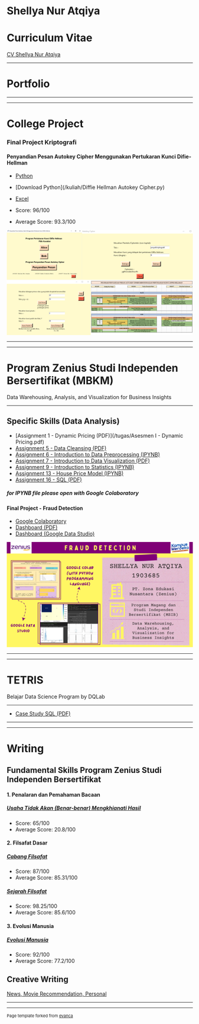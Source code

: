 # Shellya Nur Atqiya

# Curriculum Vitae
[CV Shellya Nur Atqiya](/pdf/CVSNA.pdf)

---
# Portfolio

---
---

# College Project

### Final Project Kriptografi
#### Penyandian Pesan Autokey Cipher Menggunakan Pertukaran Kunci Difie-Hellman
- [Python](https://drive.google.com/file/d/1oGeeAur8dfvzMr4ruQsNa5kVv-P7rW-q/view?usp=sharing)
- [Download Python](/kuliah/Diffie Hellman Autokey Cipher.py)
- [Excel](https://docs.google.com/spreadsheets/d/1W6SY8u5yhsTy0QPGemqtvYQcbKTUhQ2-/edit?usp=sharing&ouid=110868733058254967789&rtpof=true&sd=true)

- Score: 96/100
- Average Score: 93.3/100

<img src="images/Kripto.png"/>


---
---

# Program Zenius Studi Independen Bersertifikat (MBKM)
Data Warehousing, Analysis, and Visualization for Business Insights

---

## Specific Skills (Data Analysis)

- [Assignment 1 - Dynamic Pricing (PDF)](/tugas/Asesmen I - Dynamic Pricing.pdf)
- [Assignment 5 - Data Cleansing (PDF)](/tugas/AsesmenTopic5PPT.pdf)
- [Assignment 6 - Introduction to Data Preprocessing (IPYNB)](https://drive.google.com/file/d/1-b8TGfFM0VK-Q3SBX164OZ4NuVBmaJSX/view?usp=sharing)
- [Assignment 7 - Introduction to Data Visualization (PDF)](/tugas/7-DV.pdf)
- [Assignment 9 - Introduction to Statistics (IPYNB)](https://drive.google.com/file/d/12vWWsCnidbYn51239g8uqACYYGR-p7PG/view?usp=sharing)
- [Assignment 13 - House Price Model (IPYNB)](https://colab.research.google.com/drive/1FTRPYbKXzVY3ApbhRbVYb_EcruzA3zbX?usp=sharing)
- [Assignment 16 - SQL (PDF)](/tugas/16-SQL.pdf)
##### for IPYNB file please open with Google Colaboratory

#### Final Project - Fraud Detection
- [Google Colaboratory](https://colab.research.google.com/drive/1xHWIGOgDqfsyZRNIWkoNeq5NEsy6XCFD?usp=sharing)
- [Dashboard (PDF)](/tugas/Final_Project_Shel.pdf)
- [Dashboard (Google Data Studio)](https://datastudio.google.com/reporting/da17ce10-3aea-4c78-adad-c3c3d8268698) 

<img src="images/PZSIB-1.png"/>

---
---
# TETRIS 
Belajar Data Science Program by DQLab

---
- [Case Study SQL (PDF)](/tugas/SQLTetris.pdf)

---
---
# Writing


## Fundamental Skills Program Zenius Studi Independen Bersertifikat

#### 1. Penalaran dan Pemahaman Bacaan
##### [Usaha Tidak Akan (Benar-benar) Mengkhianati Hasil](/fundamental/EsaiPemahamanBacaan.pdf)
- Score: 65/100
- Average Score: 20.8/100

#### 2. Filsafat Dasar
##### [Cabang Filsafat](/fundamental/CabangFilsafat.pdf)
- Score: 87/100
- Average Score: 85.31/100

##### [Sejarah Filsafat](/fundamental/SejarahFilsafat.pdf)
- Score: 98.25/100
- Average Score: 85.6/100

#### 3. Evolusi Manusia
##### [Evolusi Manusia](/fundamental/EvolusiManusia.pdf)
- Score: 92/100
- Average Score: 77.2/100

## Creative Writing
[News, Movie Recommendation, Personal](/pdf/Writer_Shel.pdf)

---
---
<p style="font-size:11px">Page template forked from <a href="https://github.com/evanca/quick-portfolio">evanca</a></p>
<!-- Remove above link if you don't want to attibute -->
